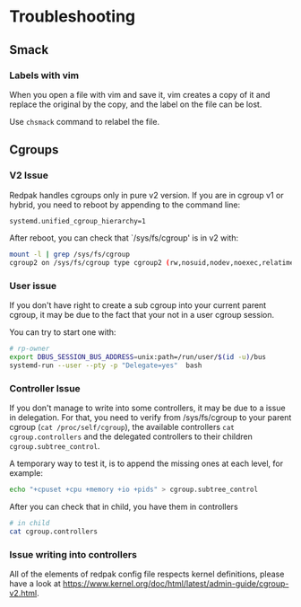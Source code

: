 # Troubleshooting

## Smack

### Labels with vim

When you open a file with vim and save it, vim creates a copy of it and replace the original by the copy,
and the label on the file can be lost.

Use `chsmack` command to relabel the file.

## Cgroups

### V2 Issue

Redpak handles cgroups only in pure v2 version. If you are in cgroup v1 or hybrid, you need to reboot by appending to the command line:

```bash
systemd.unified_cgroup_hierarchy=1
```

After reboot, you can check that `/sys/fs/cgroup' is in v2 with:

```bash
mount -l | grep /sys/fs/cgroup
cgroup2 on /sys/fs/cgroup type cgroup2 (rw,nosuid,nodev,noexec,relatime,nsdelegate)
```

### User issue

If you don't have right to create a sub cgroup into your current parent cgroup, it may be due to the fact that your not in a user cgroup session.

You can try to start one with:

```bash
# rp-owner
export DBUS_SESSION_BUS_ADDRESS=unix:path=/run/user/$(id -u)/bus
systemd-run --user --pty -p "Delegate=yes"  bash
```

### Controller Issue

If you don't manage to write into some controllers, it may be due to a issue in delegation. For that, you need to verify from /sys/fs/cgroup to your parent cgroup (`cat /proc/self/cgroup`), the available controllers `cat cgroup.controllers` and the delegated controllers to their children `cgroup.subtree_control`.

A temporary way to test it, is to append the missing ones at each level, for example:

```bash
echo "+cpuset +cpu +memory +io +pids" > cgroup.subtree_control
```

After you can check that in child, you have them in controllers

```bash
# in child
cat cgroup.controllers
```

### Issue writing into controllers

All of the elements of redpak config file respects kernel definitions, please have a look at https://www.kernel.org/doc/html/latest/admin-guide/cgroup-v2.html.
